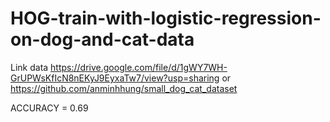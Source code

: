 # HOG-train-with-logistic-regression-on-dog-and-cat-data

Link data
https://drive.google.com/file/d/1gWY7WH-GrUPWsKfIcN8nEKyJ9EyxaTw7/view?usp=sharing
or 
https://github.com/anminhhung/small_dog_cat_dataset

ACCURACY = 0.69
